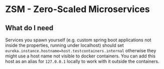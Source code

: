 # ZSM - Zero-Scaled Microservices


## What do I need
Services you spawn yourself (e.g. custom spring boot applications not inside the properties, running under localhost) should set `eureka.instance.hostname=host.testcontainers.internal` otherwise they might use a host name not visible to docker containers. You can add this host as an alias for `127.0.0.1` locally to work with it outside the containers.
